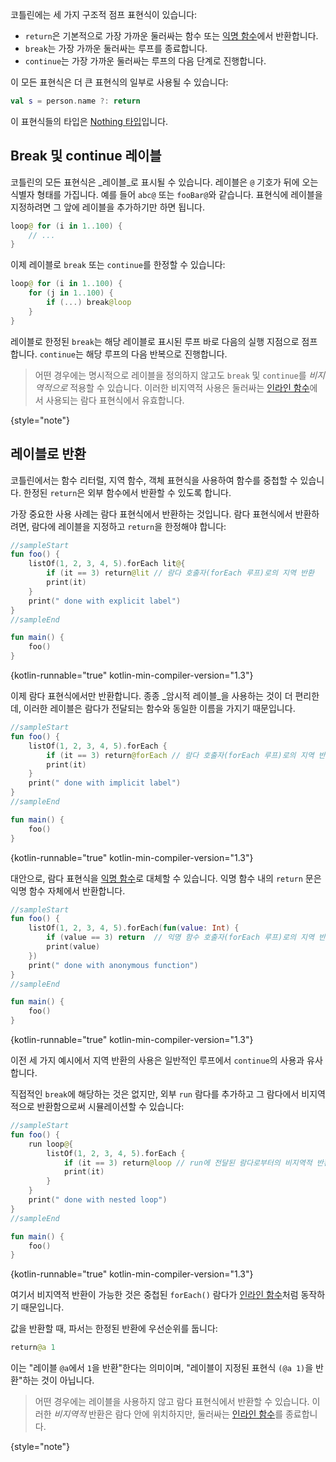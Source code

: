 [//]: # (title: 반환과 점프)

코틀린에는 세 가지 구조적 점프 표현식이 있습니다:

* `return`은 기본적으로 가장 가까운 둘러싸는 함수 또는 [익명 함수](lambdas.md#anonymous-functions)에서 반환합니다.
* `break`는 가장 가까운 둘러싸는 루프를 종료합니다.
* `continue`는 가장 가까운 둘러싸는 루프의 다음 단계로 진행합니다.

이 모든 표현식은 더 큰 표현식의 일부로 사용될 수 있습니다:

```kotlin
val s = person.name ?: return
```

이 표현식들의 타입은 [Nothing 타입](exceptions.md#the-nothing-type)입니다.

## Break 및 continue 레이블

코틀린의 모든 표현식은 _레이블_로 표시될 수 있습니다.
레이블은 `@` 기호가 뒤에 오는 식별자 형태를 가집니다. 예를 들어 `abc@` 또는 `fooBar@`와 같습니다.
표현식에 레이블을 지정하려면 그 앞에 레이블을 추가하기만 하면 됩니다.

```kotlin
loop@ for (i in 1..100) {
    // ...
}
```

이제 레이블로 `break` 또는 `continue`를 한정할 수 있습니다:

```kotlin
loop@ for (i in 1..100) {
    for (j in 1..100) {
        if (...) break@loop
    }
}
```

레이블로 한정된 `break`는 해당 레이블로 표시된 루프 바로 다음의 실행 지점으로 점프합니다.
`continue`는 해당 루프의 다음 반복으로 진행합니다.

> 어떤 경우에는 명시적으로 레이블을 정의하지 않고도 `break` 및 `continue`를 *비지역적으로* 적용할 수 있습니다.
> 이러한 비지역적 사용은 둘러싸는 [인라인 함수](inline-functions.md#break-and-continue)에서 사용되는 람다 표현식에서 유효합니다.
>
{style="note"}

## 레이블로 반환

코틀린에서는 함수 리터럴, 지역 함수, 객체 표현식을 사용하여 함수를 중첩할 수 있습니다.
한정된 `return`은 외부 함수에서 반환할 수 있도록 합니다.

가장 중요한 사용 사례는 람다 표현식에서 반환하는 것입니다. 람다 표현식에서 반환하려면,
람다에 레이블을 지정하고 `return`을 한정해야 합니다:

```kotlin
//sampleStart
fun foo() {
    listOf(1, 2, 3, 4, 5).forEach lit@{
        if (it == 3) return@lit // 람다 호출자(forEach 루프)로의 지역 반환
        print(it)
    }
    print(" done with explicit label")
}
//sampleEnd

fun main() {
    foo()
}
```
{kotlin-runnable="true" kotlin-min-compiler-version="1.3"}

이제 람다 표현식에서만 반환합니다. 종종 _암시적 레이블_을 사용하는 것이 더 편리한데, 이러한 레이블은
람다가 전달되는 함수와 동일한 이름을 가지기 때문입니다.

```kotlin
//sampleStart
fun foo() {
    listOf(1, 2, 3, 4, 5).forEach {
        if (it == 3) return@forEach // 람다 호출자(forEach 루프)로의 지역 반환
        print(it)
    }
    print(" done with implicit label")
}
//sampleEnd

fun main() {
    foo()
}
```
{kotlin-runnable="true" kotlin-min-compiler-version="1.3"}

대안으로, 람다 표현식을 [익명 함수](lambdas.md#anonymous-functions)로 대체할 수 있습니다.
익명 함수 내의 `return` 문은 익명 함수 자체에서 반환합니다.

```kotlin
//sampleStart
fun foo() {
    listOf(1, 2, 3, 4, 5).forEach(fun(value: Int) {
        if (value == 3) return  // 익명 함수 호출자(forEach 루프)로의 지역 반환
        print(value)
    })
    print(" done with anonymous function")
}
//sampleEnd

fun main() {
    foo()
}
```
{kotlin-runnable="true" kotlin-min-compiler-version="1.3"}

이전 세 가지 예시에서 지역 반환의 사용은 일반적인 루프에서 `continue`의 사용과 유사합니다.

직접적인 `break`에 해당하는 것은 없지만, 외부 `run` 람다를 추가하고 그 람다에서 비지역적으로 반환함으로써 시뮬레이션할 수 있습니다:

```kotlin
//sampleStart
fun foo() {
    run loop@{
        listOf(1, 2, 3, 4, 5).forEach {
            if (it == 3) return@loop // run에 전달된 람다로부터의 비지역적 반환
            print(it)
        }
    }
    print(" done with nested loop")
}
//sampleEnd

fun main() {
    foo()
}
```
{kotlin-runnable="true" kotlin-min-compiler-version="1.3"}

여기서 비지역적 반환이 가능한 것은 중첩된 `forEach()` 람다가 [인라인 함수](inline-functions.md)처럼 동작하기 때문입니다.

값을 반환할 때, 파서는 한정된 반환에 우선순위를 둡니다:

```kotlin
return@a 1
```

이는 "레이블 `@a`에서 `1`을 반환"한다는 의미이며, "레이블이 지정된 표현식 `(@a 1)`을 반환"하는 것이 아닙니다.

> 어떤 경우에는 레이블을 사용하지 않고 람다 표현식에서 반환할 수 있습니다. 이러한 *비지역적* 반환은
> 람다 안에 위치하지만, 둘러싸는 [인라인 함수](inline-functions.md#returns)를 종료합니다.
>
{style="note"}
